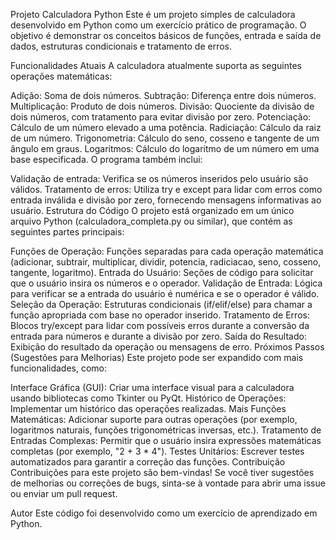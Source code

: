 Projeto Calculadora Python
Este é um projeto simples de calculadora desenvolvido em Python como um exercício prático de programação. O objetivo é demonstrar os conceitos básicos de funções, entrada e saída de dados, estruturas condicionais e tratamento de erros.

Funcionalidades Atuais
A calculadora atualmente suporta as seguintes operações matemáticas:

Adição: Soma de dois números.
Subtração: Diferença entre dois números.
Multiplicação: Produto de dois números.
Divisão: Quociente da divisão de dois números, com tratamento para evitar divisão por zero.
Potenciação: Cálculo de um número elevado a uma potência.
Radiciação: Cálculo da raiz de um número.
Trigonometria: Cálculo do seno, cosseno e tangente de um ângulo em graus.
Logaritmos: Cálculo do logaritmo de um número em uma base especificada.
O programa também inclui:

Validação de entrada: Verifica se os números inseridos pelo usuário são válidos.
Tratamento de erros: Utiliza try e except para lidar com erros como entrada inválida e divisão por zero, fornecendo mensagens informativas ao usuário.
Estrutura do Código
O projeto está organizado em um único arquivo Python (calculadora_completa.py ou similar), que contém as seguintes partes principais:

Funções de Operação: Funções separadas para cada operação matemática (adicionar, subtrair, multiplicar, dividir, potencia, radiciacao, seno, cosseno, tangente, logaritmo).
Entrada do Usuário: Seções de código para solicitar que o usuário insira os números e o operador.
Validação de Entrada: Lógica para verificar se a entrada do usuário é numérica e se o operador é válido.
Seleção da Operação: Estruturas condicionais (if/elif/else) para chamar a função apropriada com base no operador inserido.
Tratamento de Erros: Blocos try/except para lidar com possíveis erros durante a conversão da entrada para números e durante a divisão por zero.
Saída do Resultado: Exibição do resultado da operação ou mensagens de erro.
Próximos Passos (Sugestões para Melhorias)
Este projeto pode ser expandido com mais funcionalidades, como:

Interface Gráfica (GUI): Criar uma interface visual para a calculadora usando bibliotecas como Tkinter ou PyQt.
Histórico de Operações: Implementar um histórico das operações realizadas.
Mais Funções Matemáticas: Adicionar suporte para outras operações (por exemplo, logaritmos naturais, funções trigonométricas inversas, etc.).
Tratamento de Entradas Complexas: Permitir que o usuário insira expressões matemáticas completas (por exemplo, "2 + 3 * 4").
Testes Unitários: Escrever testes automatizados para garantir a correção das funções.
Contribuição
Contribuições para este projeto são bem-vindas! Se você tiver sugestões de melhorias ou correções de bugs, sinta-se à vontade para abrir uma issue ou enviar um pull request.

Autor
Este código foi desenvolvido como um exercício de aprendizado em Python.
